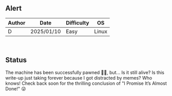 ## Alert

| Author | Date       | Difficulty | OS    |
| ------ | ---------- | ---------- | ----- |
|   D    | 2025/01/10 | Easy       | Linux |

<br>

## Status

The machine has been successfully pawned 🏴‍☠️, but...
Is it still alive? Is this write-up just taking forever because I got distracted by memes? Who knows! Check back soon for the thrilling conclusion of "I Promise It’s Almost Done!" 😜

